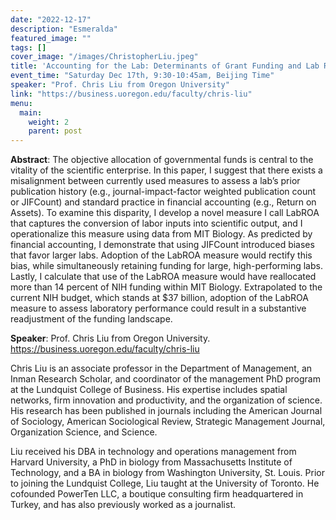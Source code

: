 ```yaml
---
date: "2022-12-17"
description: "Esmeralda"
featured_image: ""
tags: []
cover_image: "/images/ChristopherLiu.jpeg"
title: 'Accounting for the Lab: Determinants of Grant Funding and Lab Return on Assets(LabROA)'
event_time: "Saturday Dec 17th, 9:30-10:45am, Beijing Time"
speaker: "Prof. Chris Liu from Oregon University"
link: "https://business.uoregon.edu/faculty/chris-liu"
menu:
  main:
    weight: 2
    parent: post
---
```


**Abstract**: The objective allocation of governmental funds is central to the vitality of the scientific enterprise. In this paper, I suggest that there exists a misalignment between currently used measures to assess a lab’s prior publication history (e.g., journal-impact-factor weighted publication count or JIFCount) and standard practice in financial accounting (e.g., Return on Assets). To examine this disparity, I develop a novel measure I call LabROA that captures the conversion of labor inputs into scientific output, and I operationalize this measure using data from MIT Biology. As predicted by financial accounting, I demonstrate that using JIFCount introduced biases that favor larger labs. Adoption of the LabROA measure would rectify this bias, while simultaneously retaining funding for large, high-performing labs. Lastly, I calculate that use of the LabROA measure would have reallocated more than 14 percent of NIH funding within MIT Biology. Extrapolated to the current NIH budget, which stands at $37 billion, adoption of the LabROA measure to assess laboratory performance could result in a substantive readjustment of the funding landscape.

**Speaker**: Prof. Chris Liu from Oregon University. https://business.uoregon.edu/faculty/chris-liu

Chris Liu is an associate professor in the Department of Management, an Inman Research Scholar, and coordinator of the management PhD program at the Lundquist College of Business. His expertise includes spatial networks, firm innovation and productivity, and the organization of science. His research has been published in journals including the American Journal of Sociology, American Sociological Review, Strategic Management Journal, Organization Science, and Science.

Liu received his DBA in technology and operations management from Harvard University, a PhD in biology from Massachusetts Institute of Technology, and a BA in biology from Washington University, St. Louis. Prior to joining the Lundquist College, Liu taught at the University of Toronto. He cofounded PowerTen LLC, a boutique consulting firm headquartered in Turkey, and has also previously worked as a journalist.
